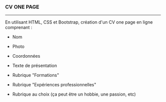 ### CV ONE PAGE
----------------

En utilisant HTML, CSS et Bootstrap, création d'un CV one page en ligne comprenant :

* Nom

* Photo

* Coordonnées

* Texte de présentation

* Rubrique "Formations"

* Rubrique "Expériences professionnelles"

* Rubrique au choix (ça peut être un hobbie, une passion, etc)